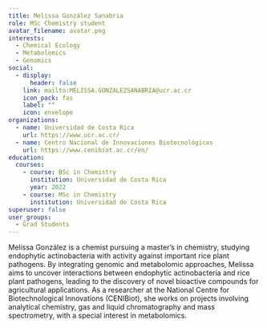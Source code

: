 ```yaml
---
title: Melissa González Sanabria
role: MSc Chemistry student
avatar_filename: avatar.png
interests:
  - Chemical Ecology
  - Metabolomics
  - Genomics
social:
  - display:
      header: false
    link: mailto:MELISSA.GONZALEZSANABRIA@ucr.ac.cr
    icon_pack: fas
    label: ""
    icon: envelope
organizations:
  - name: Universidad de Costa Rica
    url: https://www.ucr.ac.cr/
  - name: Centro Nacional de Innovaciones Biotecnológicas
    url: https://www.cenibiot.ac.cr/en/
education:
  courses:
    - course: BSc in Chemistry
      institution: Universidad de Costa Rica
      year: 2022
    - course: MSc in Chemistry
      institution: Universidad de Costa Rica
superuser: false
user_groups:
  - Grad Students
---
```

Melissa González is a chemist pursuing a master’s in chemistry,  studying endophytic actinobacteria with activity against important rice plant pathogens. By integrating genomic and metabolomic approaches, Melissa aims to uncover interactions between endophytic actinobacteria and rice plant pathogens, leading to the discovery of novel bioactive compounds for agricultural applications. As a researcher at the National Centre for Biotechnological Innovations (CENIBiot), she works on projects involving analytical chemistry, gas and liquid chromatography and mass spectrometry, with a special interest in metabolomics.
